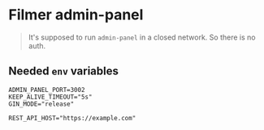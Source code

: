 # Filmer admin-panel

> It's supposed to run `admin-panel` in a closed network.
> So there is no auth.

## Needed `env` variables

```dotenv
ADMIN_PANEL_PORT=3002
KEEP_ALIVE_TIMEOUT="5s"
GIN_MODE="release"

REST_API_HOST="https://example.com"
```
